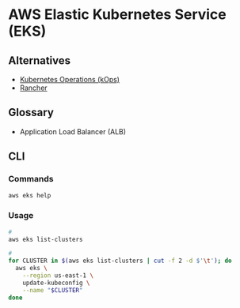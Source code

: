 # AWS Elastic Kubernetes Service (EKS)

<!--
https://www.youtube.com/watch?v=tkYzg8HRK4o
-->

## Alternatives

- [Kubernetes Operations (kOps)](/kops.md)
- [Rancher](/rancher.md)

## Glossary

- Application Load Balancer (ALB)

## CLI

### Commands

```sh
aws eks help
```

### Usage

```sh
#
aws eks list-clusters

#
for CLUSTER in $(aws eks list-clusters | cut -f 2 -d $'\t'); do
  aws eks \
    --region us-east-1 \
    update-kubeconfig \
    --name "$CLUSTER"
done
```
